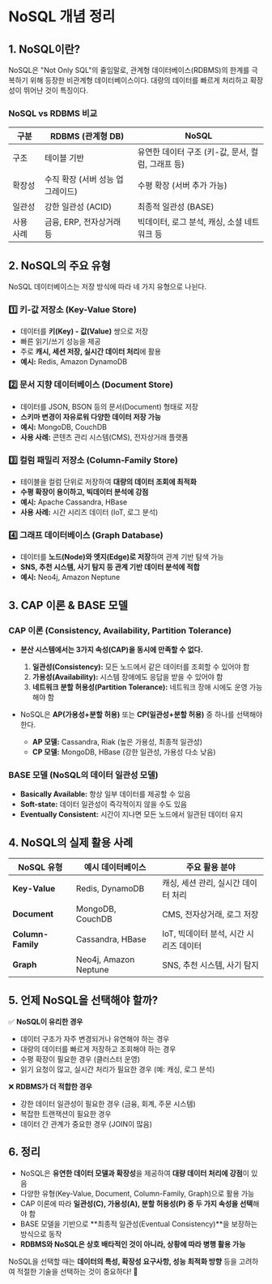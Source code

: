 # NoSQL 개념 정리

## 1. NoSQL이란?
NoSQL은 "Not Only SQL"의 줄임말로, 관계형 데이터베이스(RDBMS)의 한계를 극복하기 위해 등장한 비관계형 데이터베이스이다. 대량의 데이터를 빠르게 처리하고 확장성이 뛰어난 것이 특징이다.

### NoSQL vs RDBMS 비교
| 구분 | RDBMS (관계형 DB) | NoSQL |
|------|-----------------|--------|
| 구조 | 테이블 기반 | 유연한 데이터 구조 (키-값, 문서, 컬럼, 그래프 등) |
| 확장성 | 수직 확장 (서버 성능 업그레이드) | 수평 확장 (서버 추가 가능) |
| 일관성 | 강한 일관성 (ACID) | 최종적 일관성 (BASE) |
| 사용 사례 | 금융, ERP, 전자상거래 등 | 빅데이터, 로그 분석, 캐싱, 소셜 네트워크 등 |

## 2. NoSQL의 주요 유형
NoSQL 데이터베이스는 저장 방식에 따라 네 가지 유형으로 나뉜다.

### 1️⃣ 키-값 저장소 (Key-Value Store)
- 데이터를 **키(Key) - 값(Value)** 쌍으로 저장
- 빠른 읽기/쓰기 성능을 제공
- 주로 **캐시, 세션 저장, 실시간 데이터 처리**에 활용
- **예시:** Redis, Amazon DynamoDB

### 2️⃣ 문서 지향 데이터베이스 (Document Store)
- 데이터를 JSON, BSON 등의 문서(Document) 형태로 저장
- **스키마 변경이 자유로워 다양한 데이터 저장 가능**
- **예시:** MongoDB, CouchDB
- **사용 사례:** 콘텐츠 관리 시스템(CMS), 전자상거래 플랫폼

### 3️⃣ 컬럼 패밀리 저장소 (Column-Family Store)
- 테이블을 컬럼 단위로 저장하여 **대량의 데이터 조회에 최적화**
- **수평 확장이 용이하고, 빅데이터 분석에 강점**
- **예시:** Apache Cassandra, HBase
- **사용 사례:** 시간 시리즈 데이터 (IoT, 로그 분석)

### 4️⃣ 그래프 데이터베이스 (Graph Database)
- 데이터를 **노드(Node)와 엣지(Edge)로 저장**하여 관계 기반 탐색 가능
- **SNS, 추천 시스템, 사기 탐지 등 관계 기반 데이터 분석에 적합**
- **예시:** Neo4j, Amazon Neptune

## 3. CAP 이론 & BASE 모델

### CAP 이론 (Consistency, Availability, Partition Tolerance)
- **분산 시스템에서는 3가지 속성(CAP)을 동시에 만족할 수 없다.**
    1. **일관성(Consistency):** 모든 노드에서 같은 데이터를 조회할 수 있어야 함
    2. **가용성(Availability):** 시스템 장애에도 응답을 받을 수 있어야 함
    3. **네트워크 분할 허용성(Partition Tolerance):** 네트워크 장애 시에도 운영 가능해야 함

- NoSQL은 **AP(가용성+분할 허용)** 또는 **CP(일관성+분할 허용)** 중 하나를 선택해야 한다.
    - **AP 모델:** Cassandra, Riak (높은 가용성, 최종적 일관성)
    - **CP 모델:** MongoDB, HBase (강한 일관성, 가용성 다소 낮음)

### BASE 모델 (NoSQL의 데이터 일관성 모델)
- **Basically Available:** 항상 일부 데이터를 제공할 수 있음
- **Soft-state:** 데이터 일관성이 즉각적이지 않을 수도 있음
- **Eventually Consistent:** 시간이 지나면 모든 노드에서 일관된 데이터 유지

## 4. NoSQL의 실제 활용 사례
| NoSQL 유형 | 예시 데이터베이스 | 주요 활용 분야 |
|------------|-----------------|---------------|
| **Key-Value** | Redis, DynamoDB | 캐싱, 세션 관리, 실시간 데이터 처리 |
| **Document** | MongoDB, CouchDB | CMS, 전자상거래, 로그 저장 |
| **Column-Family** | Cassandra, HBase | IoT, 빅데이터 분석, 시간 시리즈 데이터 |
| **Graph** | Neo4j, Amazon Neptune | SNS, 추천 시스템, 사기 탐지 |

## 5. 언제 NoSQL을 선택해야 할까?
✅ **NoSQL이 유리한 경우**
- 데이터 구조가 자주 변경되거나 유연해야 하는 경우
- 대량의 데이터를 빠르게 저장하고 조회해야 하는 경우
- 수평 확장이 필요한 경우 (클러스터 운영)
- 읽기 요청이 많고, 실시간 처리가 필요한 경우 (예: 캐싱, 로그 분석)

❌ **RDBMS가 더 적합한 경우**
- 강한 데이터 일관성이 필요한 경우 (금융, 회계, 주문 시스템)
- 복잡한 트랜잭션이 필요한 경우
- 데이터 간 관계가 중요한 경우 (JOIN이 많음)

## 6. 정리
- NoSQL은 **유연한 데이터 모델과 확장성**을 제공하여 **대량 데이터 처리에 강점**이 있음
- 다양한 유형(Key-Value, Document, Column-Family, Graph)으로 활용 가능
- CAP 이론에 따라 **일관성(C), 가용성(A), 분할 허용성(P) 중 두 가지 속성을 선택**해야 함
- BASE 모델을 기반으로 **최종적 일관성(Eventual Consistency)**을 보장하는 방식으로 동작
- **RDBMS와 NoSQL은 상호 배타적인 것이 아니라, 상황에 따라 병행 활용 가능**

NoSQL을 선택할 때는 **데이터의 특성, 확장성 요구사항, 성능 최적화 방향** 등을 고려하여 적절한 기술을 선택하는 것이 중요하다! 🚀

